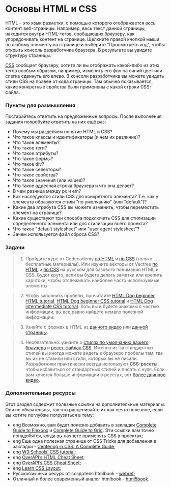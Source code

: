 # Основы HTML и CSS

HTML - это язык разметки, с помощью которого отображается весь контент веб-страницы. Например, весь текст данной страницы, находится внутри HTML-тегов, сообщающих браузеру, как упорядочивать контент на странице. Щелкните правой кнопкой мыши по любому элементу на странице и выберите "Просмотреть код", чтобы открыть консоль разработчика браузера. В результате вы увидите структуру страницы.

[CSS](https://www.youtube.com/watch?v=rpvQyKiCz2E) сообщает браузеру, хотите ли вы отображать какой-либо из этих тегов особым образом, например, изменить его фон на синий цвет или слегка сдвинуть его влево. В консоли разработчика вы можете увидеть стили CSS на правее от кода страницы. Там обычно показывается, какие конкретные свойства были применены с какой строки CSS-файла.

### Пункты для размышления

Постарайтесь ответить на предложенные вопросы. После выполнения задания попробуйте ответить на них ещё раз:

- Почему мы разделяем понятие HTML и CSS?
- Что такое классы и идентификаторы (и чем их различие)?
- Что такое элементы?
- Что такое теги?
- Что такое атрибуты?
- Что такое формы?
- Что такое div?
- Что такое селекторы?
- Что такое свойства?
- Что такое значения (или values)?
- Что такое адресная строка браузера и что она делает?
- В чем разница между px и em?
- Как наследуются стили CSS для конкретного элемента? Т.е. как у элемента образуются стили "по умолчанию" (или "default")?
- Какие два атрибута CSS вы можете изменить, чтобы переместить элемент на странице?
- Какие существуют три способа подключить CSS для стилизации определенного элемента или для стилизации всего проекта?
- Что такое "default stylesheet" или "user agent stylesheet"?
- Зачем используется файл сброса CSS?

### Задачи

> 1. Пройдите курс от Codecademy [по HTML](https://www.codecademy.com/learn/learn-html) и [по CSS](https://www.codecademy.com/learn/learn-css) (только бесплатные материалы). Или изучите векторы от Vectree [по HTML](https://vectree.ru/video/1/0/0) и [по CSS](https://vectree.ru/text/2/0/0) <span class="btn-fill btn btn-xs btn-warning">на русском</span> для базового понимания HTML и CSS. Будет круто, если вы будете делать заметки или крепить карчтоки, чтобы отслеживать наиболее часто используемые элементы.

> 2. Чтобы заполнить пробелы, прочитайте [HTML Dog beginner HTML tutorial](https://www.htmldog.com/guides/html/beginner/), [HTML Dog beginner CSS tutorial](https://www.htmldog.com/guides/css/beginner/) и [HTML Dog intermediate CSS tutorial](https://www.htmldog.com/guides/css/intermediate/). Хоть вы и будете знакомы с частью информации, вы все равно найдете немало полезной информации.

> 3. Узнайте о формах в HTML из [данного видео](https://vectree.ru/video/1/2/0) или [данной страницы](https://html5book.ru/html5-forms/).

> 4. Необязательно: узнайте о [стилях по умолчанию вашего браузера](https://eqsash.com/articles/kak-ubrat-stili-brauzera-i-zachem-nuzhno-sbrasyvat-css-fayl-resetcss) и [ресет-файлах CSS](https://webref.ru/course/css-basics/css-reset). Именно из-за стандартных стилей вы иногда можете видеть в браузере пробелы там, где вы их не ставили или стили, которых вы не писали. Разработчики практически всегда используют **CSS-ресеты**, чтобы избавиться от стандартных стилей и писать с нуля. Если вам хочется больше информации о ресетах, вот [более длинное видео](https://www.youtube.com/watch?v=Ml33hfHkzIo).

</div>

### Дополнительные ресурсы

Этот раздел содержит полезные ссылки на дополнительные материалы. Они не обязательны, так что расценивайте их как нечто полезное, если вы хотите поглубже погрузиться в тему:

- <span class="btn-fill btn btn-xs btn-success">eng</span> Возможно, вам будет полезно добавить в закладки [Complete Guide to Flexbox](https://css-tricks.com/snippets/css/a-guide-to-flexbox/) и [Complete Guide to Grid](https://css-tricks.com/snippets/css/complete-guide-grid/). Эти ссылки вам точно понадобятся, когда вы начнете применять CSS в проектах;
- <span class="btn-fill btn btn-xs btn-success">eng</span> Еще одна полезная страница от CSS Tricks для добавления в закладки - [Centering in CSS: A Complete Guide](https://css-tricks.com/centering-css-complete-guide/);
- <span class="btn-fill btn btn-xs btn-success">eng</span> [W3 Schools’ CSS tutorial](https://www.w3schools.com/css/);
- <span class="btn-fill btn btn-xs btn-success">eng</span> [OverAPI’s HTML Cheat Sheet](http://overapi.com/html);
- <span class="btn-fill btn btn-xs btn-success">eng</span> [OverAPI’s CSS Cheat Sheet](http://overapi.com/css);
- <span class="btn-fill btn btn-xs btn-success">eng</span> [Learn CSS Layout](http://learnlayout.com/);
- Русскоязычный ресурс от создателя htmlbook - [webref](https://webref.ru/tech/css3);
- Отличный и более современный аналог htmlbook - [html5book](https://html5book.ru/css-css3/).
